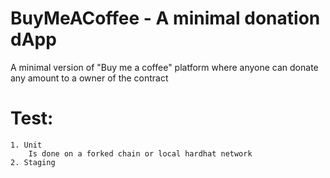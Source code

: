 # BuyMeACoffee - A minimal donation dApp
A minimal version of "Buy me a coffee" platform where anyone can donate any amount to a owner of the contract


# Test:
    1. Unit
        Is done on a forked chain or local hardhat network
    2. Staging